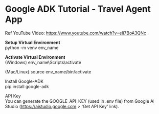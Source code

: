 # Google ADK Tutorial - Travel Agent App

Ref YouTube Video: https://www.youtube.com/watch?v=eli7BoA3QNc 

**Setup Virtual Environment**<br>
python -m venv env_name

**Activate Virtual Environment**<br>
(Windows)
env_name\Scripts\activate

(Mac/Linux)
source env_name/bin/activate

Install Google-ADK<br>
pip install google-adk 

API Key<br>
You can generate the GOOGLE_API_KEY (used in .env file) from Google AI Studio (https://aistudio.google.com > 'Get API Key' link).
